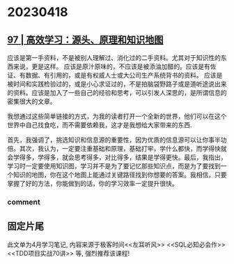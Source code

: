 # 20230418

## [97 | 高效学习：源头、原理和知识地图](https://time.geekbang.org/column/article/14321)


应该是第一手资料，不是被别人理解过、消化过的二手资料。尤其对于知识性的东西来说，更是这样。
应该是原汁原味的，不应该是被添油加醋的。应该是有佐证、有数据、有引用的，或是有权威人士或大公司生产系统背书的资料。
应该是被时间和实践检验过的，或是小心求证过的，不是拍脑袋野路子或是道听途说出来的资料。应该是加入了一些自己的经验和思考，可以引发人深思的，是所谓信息的密集很大的文章。


我想通过这些简单链接的方式，为我的读者打开一个全新的世界，他们可以在这个世界中自己找食吃，而不需要依赖我，这才是我想给大家带来的东西.


首先，我强调了，挑选知识和信息源的重要性，因为优质的信息源可以让你事半功倍。其次，我认为，一定要注重基础和原理，基础打牢，学什么都快，而学得快就会学得多，学得多，就会思考得多，对比得多，结果是学得更快。最后，我指出，学习时一定要使用知识图，学习并不是为了要记忆那些知识点，而是为了要找到一个知识的地图，你在这个地图上能通过关键路径找到你想要的答案。我相信，只要掌握了好的方法，你能做到的话，你的学习效率一定提升很快。


### comment



## 固定片尾

此文单为4月学习笔记, 内容来源于极客时间<<左耳听风>> <<SQL必知必会作>> <<TDD项目实战70讲>> 等, 强烈推荐该课程!
